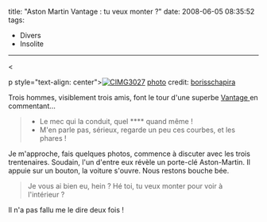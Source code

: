 title: "Aston Martin Vantage : tu veux monter ?"
date: 2008-06-05 08:35:52
tags:
  - Divers
  - Insolite
---

&lt;

p style="text-align: center">[![CIMG3027](//farm3.static.flickr.com/2223/2541423044_0f28c21b4c_b.jpg "CIMG3027")](http://farm3.static.flickr.com/2223/2541423044_0f28c21b4c_b.jpg "CIMG3027")
[](//creativecommons.org/licenses/by-sa/2.0/ "Attribution-ShareAlike License") [photo](//www.photodropper.com/photos/) credit: [borisschapira](http://flickr.com/photos/borisschapira/ "borisschapira")

Trois hommes, visiblement trois amis, font le tour d'une superbe [Vantage ](http://fr.wikipedia.org/wiki/Aston_Martin_V8_Vantage)en commentant&#8230;

> - Le mec qui la conduit, quel **** quand même&nbsp;!
> - M'en parle pas, sérieux, regarde un peu ces courbes, et les phares&nbsp;!

Je m'approche, fais quelques photos, commence à discuter avec les trois trentenaires. Soudain, l'un d'entre eux révèle un porte-clé Aston-Martin. Il appuie sur un bouton, la voiture s'ouvre. Nous restons bouche bée.

> Je vous ai bien eu, hein&nbsp;? Hé toi, tu veux monter pour voir à l'intérieur&nbsp;?

Il n'a pas fallu me le dire deux fois&nbsp;!